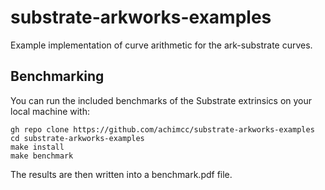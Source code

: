 # substrate-arkworks-examples
Example implementation of curve arithmetic for the ark-substrate curves.


## Benchmarking

You can run the included benchmarks of the Substrate extrinsics on your local machine with:

```shell
gh repo clone https://github.com/achimcc/substrate-arkworks-examples
cd substrate-arkworks-examples
make install 
make benchmark
```

The results are then written into a benchmark.pdf file. 

